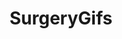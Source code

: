 ---
title: SurgeryGifs
crosslinks:
- nocontext
- IAmA
- educationalgifs
- medicine
- askscience
- popping
- hmmm
- interestingasfuck
- ShadowBan
- Frisson
- politics
- AskDoctorSmeeee
- SpiceGirls
---
